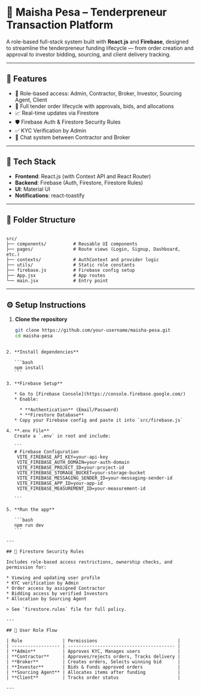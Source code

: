 # 💼 Maisha Pesa – Tenderpreneur Transaction Platform

A role-based full-stack system built with **React.js** and **Firebase**, designed to streamline the tenderpreneur funding lifecycle — from order creation and approval to investor bidding, sourcing, and client delivery tracking.

---

## 📌 Features

- 🔐 Role-based access: Admin, Contractor, Broker, Investor, Sourcing Agent, Client
- 📜 Full tender order lifecycle with approvals, bids, and allocations
- 📈 Real-time updates via Firestore
- 🛡 Firebase Auth & Firestore Security Rules
- ✅ KYC Verification by Admin
- 💬 Chat system between Contractor and Broker

---

## 🧰 Tech Stack

- **Frontend**: React.js (with Context API and React Router)
- **Backend**: Firebase (Auth, Firestore, Firestore Rules)
- **UI**: Material UI
- **Notifications**: react-toastify

---

## 📁 Folder Structure

```

src/
├── components/          # Reusable UI components
├── pages/               # Route views (Login, Signup, Dashboard, etc.)
├── contexts/            # AuthContext and provider logic
├── utils/               # Static role constants
├── firebase.js          # Firebase config setup
├── App.jsx              # App routes
└── main.jsx             # Entry point

````

---

## ⚙️ Setup Instructions

1. **Clone the repository**
   ```bash
   git clone https://github.com/your-username/maisha-pesa.git
   cd maisha-pesa
````

2. **Install dependencies**

   ```bash
   npm install
   ```

3. **Firebase Setup**

   * Go to [Firebase Console](https://console.firebase.google.com/)
   * Enable:

     * **Authentication** (Email/Password)
     * **Firestore Database**
   * Copy your Firebase config and paste it into `src/firebase.js`

4. **.env File**
   Create a `.env` in root and include:

   ```
   # Firebase Configuration
    VITE_FIREBASE_API_KEY=your-api-key
    VITE_FIREBASE_AUTH_DOMAIN=your-auth-domain
    VITE_FIREBASE_PROJECT_ID=your-project-id
    VITE_FIREBASE_STORAGE_BUCKET=your-storage-bucket
    VITE_FIREBASE_MESSAGING_SENDER_ID=your-messaging-sender-id
    VITE_FIREBASE_APP_ID=your-app-id
    VITE_FIREBASE_MEASUREMENT_ID=your-measurement-id

   ```

5. **Run the app**

   ```bash
   npm run dev
   ```

---

## 🔐 Firestore Security Rules

Includes role-based access restrictions, ownership checks, and permission for:

* Viewing and updating user profile
* KYC verification by Admin
* Order access by assigned Contractor
* Bidding access by verified Investors
* Allocation by Sourcing Agent

> See `firestore.rules` file for full policy.

---

## 👤 User Role Flow

| Role               | Permissions                              |
| ------------------ | ---------------------------------------- |
| **Admin**          | Approves KYC, Manages users              |
| **Contractor**     | Approves/rejects orders, Tracks delivery |
| **Broker**         | Creates orders, Selects winning bid      |
| **Investor**       | Bids & Funds approved orders             |
| **Sourcing Agent** | Allocates items after funding            |
| **Client**         | Tracks order status                      |

---